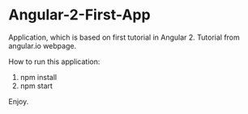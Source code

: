 # Angular-2-First-App
Application, which is based on first tutorial in Angular 2. Tutorial from angular.io webpage.

How to run this application:
1. npm install
2. npm start

Enjoy.
